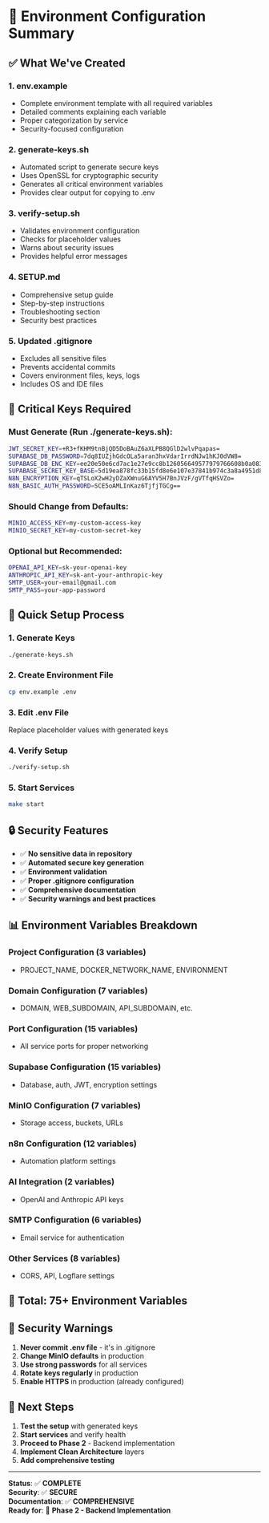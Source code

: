 # 🔑 **Environment Configuration Summary**

## ✅ **What We've Created**

### **1. env.example**
- Complete environment template with all required variables
- Detailed comments explaining each variable
- Proper categorization by service
- Security-focused configuration

### **2. generate-keys.sh**
- Automated script to generate secure keys
- Uses OpenSSL for cryptographic security
- Generates all critical environment variables
- Provides clear output for copying to .env

### **3. verify-setup.sh**
- Validates environment configuration
- Checks for placeholder values
- Warns about security issues
- Provides helpful error messages

### **4. SETUP.md**
- Comprehensive setup guide
- Step-by-step instructions
- Troubleshooting section
- Security best practices

### **5. Updated .gitignore**
- Excludes all sensitive files
- Prevents accidental commits
- Covers environment files, keys, logs
- Includes OS and IDE files

## 🔑 **Critical Keys Required**

### **Must Generate (Run ./generate-keys.sh):**
```bash
JWT_SECRET_KEY=+R3+fKHM9tnBjQD5DoBAuZ6aXLPB8QGlD2wlvPqapas=
SUPABASE_DB_PASSWORD=7dq8IUZjhGdcOLa5aran3hxVdarIrrdNJw1hKJ0dVW8=
SUPABASE_DB_ENC_KEY=ee20e50e6cd7ac1e27e9cc8b126056649577979766608b0a08353fa814964d5e
SUPABASE_SECRET_KEY_BASE=5d19ea878fc33b15fd8e6e107e37841b974c3a8a4951d81cc42d29fdd63199edafc91079c9fae828f3a540712c76e62b94be2537dab0ac14e43729de52fd76b4
N8N_ENCRYPTION_KEY=qTSLoX2wH2yDZaXWnuG6AYV5H7BnJVzF/gVTfqHSVZo=
N8N_BASIC_AUTH_PASSWORD=SCE5oAMLInKaz6TjfjTGCg==
```

### **Should Change from Defaults:**
```bash
MINIO_ACCESS_KEY=my-custom-access-key
MINIO_SECRET_KEY=my-custom-secret-key
```

### **Optional but Recommended:**
```bash
OPENAI_API_KEY=sk-your-openai-key
ANTHROPIC_API_KEY=sk-ant-your-anthropic-key
SMTP_USER=your-email@gmail.com
SMTP_PASS=your-app-password
```

## 🚀 **Quick Setup Process**

### **1. Generate Keys**
```bash
./generate-keys.sh
```

### **2. Create Environment File**
```bash
cp env.example .env
```

### **3. Edit .env File**
Replace placeholder values with generated keys

### **4. Verify Setup**
```bash
./verify-setup.sh
```

### **5. Start Services**
```bash
make start
```

## 🔒 **Security Features**

- ✅ **No sensitive data in repository**
- ✅ **Automated secure key generation**
- ✅ **Environment validation**
- ✅ **Proper .gitignore configuration**
- ✅ **Comprehensive documentation**
- ✅ **Security warnings and best practices**

## 📊 **Environment Variables Breakdown**

### **Project Configuration (3 variables)**
- PROJECT_NAME, DOCKER_NETWORK_NAME, ENVIRONMENT

### **Domain Configuration (7 variables)**
- DOMAIN, WEB_SUBDOMAIN, API_SUBDOMAIN, etc.

### **Port Configuration (15 variables)**
- All service ports for proper networking

### **Supabase Configuration (15 variables)**
- Database, auth, JWT, encryption settings

### **MinIO Configuration (7 variables)**
- Storage access, buckets, URLs

### **n8n Configuration (12 variables)**
- Automation platform settings

### **AI Integration (2 variables)**
- OpenAI and Anthropic API keys

### **SMTP Configuration (6 variables)**
- Email service for authentication

### **Other Services (8 variables)**
- CORS, API, Logflare settings

## 🎯 **Total: 75+ Environment Variables**

## 🚨 **Security Warnings**

1. **Never commit .env file** - it's in .gitignore
2. **Change MinIO defaults** in production
3. **Use strong passwords** for all services
4. **Rotate keys regularly** in production
5. **Enable HTTPS** in production (already configured)

## 🔄 **Next Steps**

1. **Test the setup** with generated keys
2. **Start services** and verify health
3. **Proceed to Phase 2** - Backend implementation
4. **Implement Clean Architecture** layers
5. **Add comprehensive testing**

---

**Status**: ✅ **COMPLETE**  
**Security**: ✅ **SECURE**  
**Documentation**: ✅ **COMPREHENSIVE**  
**Ready for**: 🚀 **Phase 2 - Backend Implementation**

